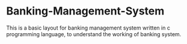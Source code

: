 # Banking-Management-System
This is a basic layout for banking management system written in c programming language, to understand the working of banking system.
